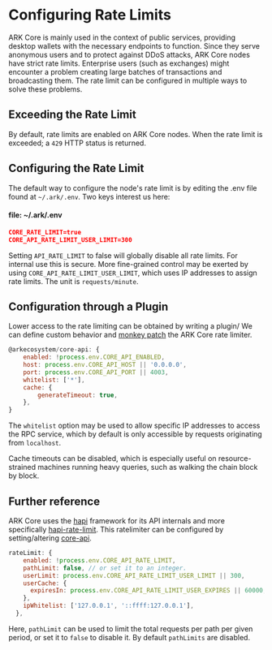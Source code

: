 # Configuring Rate Limits

ARK Core is mainly used in the context of public services, providing desktop wallets with the necessary endpoints to function. Since they serve anonymous users and to protect against DDoS attacks, ARK Core nodes have strict rate limits. Enterprise users (such as exchanges) might encounter a problem creating large batches of transactions and broadcasting them. The rate limit can be configured in multiple ways to solve these problems.

## Exceeding the Rate Limit

By default, rate limits are enabled on ARK Core nodes. When the rate limit is exceeded; a `429` HTTP status is returned.

## Configuring the Rate Limit

The default way to configure the node's rate limit is by editing the .env file found at `~/.ark/.env`. Two keys interest us here:

#### file: ~/.ark/.env

```json
CORE_RATE_LIMIT=true
CORE_API_RATE_LIMIT_USER_LIMIT=300
```

Setting `API_RATE_LIMIT` to false will globally disable all rate limits. For internal use this is secure. More fine-grained control may be exerted by using `CORE_API_RATE_LIMIT_USER_LIMIT`, which uses IP addresses to assign rate limits. The unit is `requests/minute`.

## Configuration through a Plugin

Lower access to the rate limiting can be obtained by writing a plugin/ We can define custom behavior and [monkey patch](https://en.wikipedia.org/wiki/Monkey_patch) the ARK Core rate limiter.

```js
@arkecosystem/core-api: {
    enabled: !process.env.CORE_API_ENABLED,
    host: process.env.CORE_API_HOST || '0.0.0.0',
    port: process.env.CORE_API_PORT || 4003,
    whitelist: ['*'],
    cache: {
        generateTimeout: true,
    },
}
```

The `whitelist` option may be used to allow specific IP addresses to access the RPC service, which by default is only accessible by requests originating from `localhost`.

Cache timeouts can be disabled, which is especially useful on resource-strained machines running heavy queries, such as walking the chain block by block.

## Further reference

ARK Core uses the [hapi](https://hapijs.com/) framework for its API internals and more specifically [hapi-rate-limit](https://github.com/wraithgar/hapi-rate-limit). This ratelimiter can be configured by setting/altering [core-api](https://github.com/ARKEcosystem/core/blob/a71f007fe13e5465f2a5ecc20203ded04b2bc783/packages/core-api/lib/defaults.js#L38-L45).

```js
rateLimit: {
    enabled: !process.env.CORE_API_RATE_LIMIT,
    pathLimit: false, // or set it to an integer.
    userLimit: process.env.CORE_API_RATE_LIMIT_USER_LIMIT || 300,
    userCache: {
      expiresIn: process.env.CORE_API_RATE_LIMIT_USER_EXPIRES || 60000,
    },
    ipWhitelist: ['127.0.0.1', '::ffff:127.0.0.1'],
  },
```

Here, `pathLimit` can be used to limit the total requests per path per given period, or set it to `false` to disable it. By default `pathLimits` are disabled.
